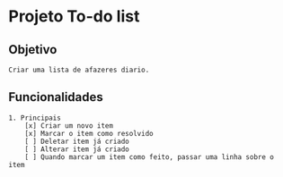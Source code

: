 # Projeto To-do list

## Objetivo
    Criar uma lista de afazeres diario.

## Funcionalidades
    1. Principais
        [x] Criar um novo item
        [x] Marcar o item como resolvido
        [ ] Deletar item já criado
        [ ] Alterar item já criado
        [ ] Quando marcar um item como feito, passar uma linha sobre o item
